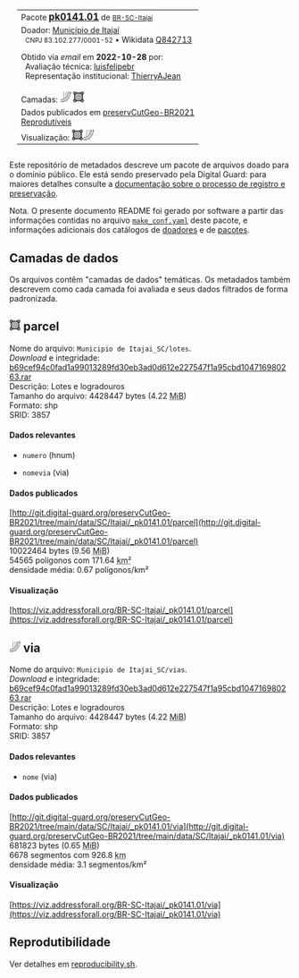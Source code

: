 <aside>
<table align="right" style="padding: 1em">
<tr><td>Pacote <a target="_git" title="link canônico para o git deste pacote" href="http://git.digital-guard.org/preserv-BR/blob/main/data/SC/Itajai/_pk0141.01"><big><b>pk0141.01</b></big></a> de <small><a target="_osmcodes" title="Jurisdição" href="https://osm.codes/BR-SC-Itajai">BR-SC-Itajai</a></small>
</td></tr>
<tr><td>
Doador: <a rel="external" target="_doador" href="https://itajai.sc.gov.br/">Município de Itajaí</a>
<br/>&nbsp; <small>CNPJ 83.102.277/0001-52</small> • Wikidata <a rel="external" target="_doador" title="link descritor Wikidata do doador" href="https://www.wikidata.org/wiki/Q842713">Q842713</a></small><br/>

Obtido via <i>email</i> em <b>2022-10-28</b> por:
<br/>&nbsp; Avaliação técnica: <a rel="external" target="_gitPerson" title="usuário Git" href="https://github.com/luisfelipebr">luisfelipebr</a>
<br/>&nbsp; Representação institucional: <a rel="external" target="_gitPerson" title="usuário Git" href="https://github.com/ThierryAJean">ThierryAJean</a><br/>
</td></tr>
<tr><td>Camadas: <a title="via" href="#-via"><img src="https://raw.githubusercontent.com/digital-guard/preserv/main/docs/assets/layerIcon-via.png" alt="via" width="20"/></a> <a title="parcel" href="#-parcel"><img src="https://raw.githubusercontent.com/digital-guard/preserv/main/docs/assets/layerIcon-parcel.png" alt="parcel" width="20"/></a> </td></tr>
<tr><td>Dados publicados em <a href="http://git.digital-guard.org/preservCutGeo-BR2021/tree/main/data/SC/Itajai/_pk0141.01">preservCutGeo-BR2021</a><br/><a href="#reprodutibilidade">Reprodutíveis</a></td></tr>
<tr><td>Visualização: <a title="parcel" href="https://viz.addressforall.org/BR-SC-Itajai/_pk0141.01/parcel"><img src="https://raw.githubusercontent.com/digital-guard/preserv/main/docs/assets/layerIcon-parcel.png" alt="parcel" width="20"/></a><a title="via" href="https://viz.addressforall.org/BR-SC-Itajai/_pk0141.01/via"><img src="https://raw.githubusercontent.com/digital-guard/preserv/main/docs/assets/layerIcon-via.png" alt="via" width="20"/></a></td></tr>
</table>
</aside>

<section>

Este repositório de metadados descreve um pacote de arquivos doado para o domínio público. Ele está sendo preservado pela Digital Guard: para maiores detalhes consulte a [documentação sobre o processo de registro e preservação](https://wiki.addressforall.org/doc/Documentação_Digital-guard).

Nota. O presente documento README foi gerado por software a partir das informações contidas no arquivo [`make_conf.yaml`](make_conf.yaml) deste pacote, e informações adicionais dos catálogos de [doadores](https://git.digital-guard.org/preserv-BR/blob/main/data/donor.csv) e de [pacotes](https://git.digital-guard.org/preserv-BR/blob/main/data/donatedPack.csv).

# Camadas de dados

Os arquivos contêm "camadas de dados" temáticas. Os metadados também descrevem como cada camada foi avaliada e seus dados filtrados de forma padronizada.

## <img src="https://raw.githubusercontent.com/digital-guard/preserv/main/docs/assets/layerIcon-parcel.png" alt="parcel" width="20"/> parcel

Nome do arquivo: `Municipio de Itajai_SC/lotes`.<br/>*Download* e integridade: [b69cef94c0fad1a99013289fd30eb3ad0d612e227547f1a95cbd104716980263.rar](http://dl.digital-guard.org/b69cef94c0fad1a99013289fd30eb3ad0d612e227547f1a95cbd104716980263.rar)<br/>Descrição: Lotes e logradouros<br/>Tamanho do arquivo: 4428447 bytes (4.22 <abbr title="mebibyte">MiB</abbr>)<br/>Formato: shp<br/>SRID: 3857

#### Dados relevantes
* `numero` (hnum)

* `nomevia` (via)

#### Dados publicados
[http://git.digital-guard.org/preservCutGeo-BR2021/tree/main/data/SC/Itajai/_pk0141.01/parcel](http://git.digital-guard.org/preservCutGeo-BR2021/tree/main/data/SC/Itajai/_pk0141.01/parcel)<br/>10022464 bytes (9.56 <abbr title="mebibyte">MiB</abbr>)<br/>54565 polígonos com 171.64 <abbr title="quilômetros quadrados">km²</abbr><br/>densidade média: 0.67 polígonos/km²

#### Visualização
[https://viz.addressforall.org/BR-SC-Itajai/_pk0141.01/parcel](https://viz.addressforall.org/BR-SC-Itajai/_pk0141.01/parcel)
## <img src="https://raw.githubusercontent.com/digital-guard/preserv/main/docs/assets/layerIcon-via.png" alt="via" width="20"/> via

Nome do arquivo: `Municipio de Itajai_SC/vias`.<br/>*Download* e integridade: [b69cef94c0fad1a99013289fd30eb3ad0d612e227547f1a95cbd104716980263.rar](http://dl.digital-guard.org/b69cef94c0fad1a99013289fd30eb3ad0d612e227547f1a95cbd104716980263.rar)<br/>Descrição: Lotes e logradouros<br/>Tamanho do arquivo: 4428447 bytes (4.22 <abbr title="mebibyte">MiB</abbr>)<br/>Formato: shp<br/>SRID: 3857

#### Dados relevantes
* `nome` (via)

#### Dados publicados
[http://git.digital-guard.org/preservCutGeo-BR2021/tree/main/data/SC/Itajai/_pk0141.01/via](http://git.digital-guard.org/preservCutGeo-BR2021/tree/main/data/SC/Itajai/_pk0141.01/via)<br/>681823 bytes (0.65 <abbr title="mebibyte">MiB</abbr>)<br/>6678 segmentos com 926.8 <abbr title="quilômetros">km</abbr><br/>densidade média: 3.1 segmentos/km²

#### Visualização
[https://viz.addressforall.org/BR-SC-Itajai/_pk0141.01/via](https://viz.addressforall.org/BR-SC-Itajai/_pk0141.01/via)

</section>
<section>

# Reprodutibilidade

Ver detalhes em [reproducibility.sh](reproducibility.sh).

</section>

